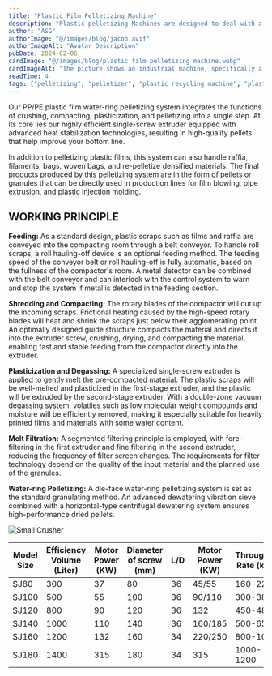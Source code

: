 ```yaml
---
title: "Plastic Film Pelletizing Machine"
description: "Plastic pelletizing Machines are designed to deal with a wide variety of plastic materials in an efficient way with a user-friendly operation. Whether you are a producer or professio"
author: "ASG"
authorImage: "@/images/blog/jacob.avif"
authorImageAlt: "Avatar Description"
pubDate: 2024-02-06
cardImage: "@/images/blog/plastic film pelletizing machine.webp"
cardImageAlt: "The picture shows an industrial machine, specifically a plastic film pelletizing line. This type of equipment is used for recycling plastic materials, such as plastic films, bags, and flakes. It generally operates by taking plastic waste, shredding it into smaller pieces, washing it, and then extruding it into pellets which can be used to manufacture new plastic products. The system often includes components like a conveyor belt, shredder or cutter, extruder, pelletizer, and sometimes a storage or cooling mechanism, such as a silo with a cyclone system for collecting the finished pellets."
readTime: 4
tags: ["pelletizing", "pelletizer", "plastic recycling machine", "plastic film recycling", "plastic pelletizer" ]
---
```

Our PP/PE plastic film water-ring pelletizing system integrates the functions of crushing, compacting, plasticization, and pelletizing into a single step. At its core lies our highly efficient single-screw extruder equipped with advanced heat stabilization technologies, resulting in high-quality pellets that help improve your bottom line.

In addition to pelletizing plastic films, this system can also handle raffia, filaments, bags, woven bags, and re-pelletize densified materials. The final products produced by this pelletizing system are in the form of pellets or granules that can be directly used in production lines for film blowing, pipe extrusion, and plastic injection molding.

## WORKING PRINCIPLE

**Feeding:** As a standard design, plastic scraps such as films and raffia are conveyed into the compacting room through a belt conveyor. To handle roll scraps, a roll hauling-off device is an optional feeding method. The feeding speed of the conveyor belt or roll hauling-off is fully automatic, based on the fullness of the compactor's room. A metal detector can be combined with the belt conveyor and can interlock with the control system to warn and stop the system if metal is detected in the feeding section.

**Shredding and Compacting:** The rotary blades of the compactor will cut up the incoming scraps. Frictional heating caused by the high-speed rotary blades will heat and shrink the scraps just below their agglomerating point. An optimally designed guide structure compacts the material and directs it into the extruder screw, crushing, drying, and compacting the material, enabling fast and stable feeding from the compactor directly into the extruder.

**Plasticization and Degassing:** A specialized single-screw extruder is applied to gently melt the pre-compacted material. The plastic scraps will be well-melted and plasticized in the first-stage extruder, and the plastic will be extruded by the second-stage extruder. With a double-zone vacuum degassing system, volatiles such as low molecular weight compounds and moisture will be efficiently removed, making it especially suitable for heavily printed films and materials with some water content.

**Melt Filtration:** A segmented filtering principle is employed, with fore-filtering in the first extruder and fine filtering in the second extruder, reducing the frequency of filter screen changes. The requirements for filter technology depend on the quality of the input material and the planned use of the granules.

**Water-ring Pelletizing:** A die-face water-ring pelletizing system is set as the standard granulating method. An advanced dewatering vibration sieve combined with a horizontal-type centrifugal dewatering system ensures high-performance dried pellets.

![Small Crusher](/images/small_crusher_form.webp)


| Model Size | Efficiency Volume (Liter) | Motor Power (KW) | Diameter of screw (mm) | L/D | Motor Power (KW) | Throughput Rate (kg/h) |
|------------|---------------------------|------------------|------------------------|-----|-----------------|-----------------------|
| SJ80       | 300                       | 37               | 80                     | 36  | 45/55           | 160-220               |
| SJ100      | 500                       | 55               | 100                    | 36  | 90/110          | 300-380               |
| SJ120      | 800                       | 90               | 120                    | 36  | 132             | 450-480               |
| SJ140      | 1000                      | 110              | 140                    | 36  | 160/185         | 500-650               |
| SJ160      | 1200                      | 132              | 160                    | 34  | 220/250         | 800-1000              |
| SJ180      | 1400                      | 315              | 180                    | 34  | 315             | 1000-1200             |
